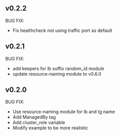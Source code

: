 ## v0.2.2

BUG FIX:
- Fix healthcheck not using traffic port as default

## v0.2.1

BUG FIX:
* add keepers for lb suffix random_id module
* update resource-naming module to v0.6.0

## v0.2.0

BUG FIX:
- Use resource-naming module for lb and tg name
- Add ManagedBy tag
- Add cluster_role variable
- Modify example to be more realistic
